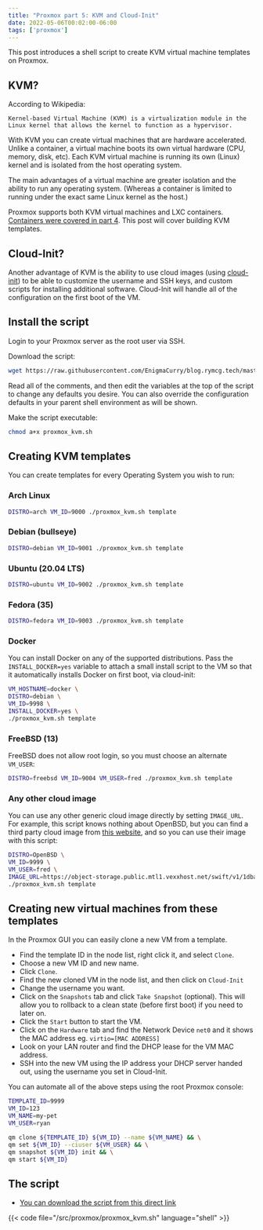 ```yaml
---
title: "Proxmox part 5: KVM and Cloud-Init"
date: 2022-05-06T00:02:00-06:00
tags: ['proxmox']
---
```


This post introduces a shell script to create KVM virtual machine
templates on Proxmox.

## KVM?

According to Wikipedia:

```
Kernel-based Virtual Machine (KVM) is a virtualization module in the
Linux kernel that allows the kernel to function as a hypervisor.
```

With KVM you can create virtual machines that are hardware
accelerated. Unlike a container, a virtual machine boots its own
virtual hardware (CPU, memory, disk, etc). Each KVM virtual machine is
running its own (Linux) kernel and is isolated from the host operating
system.

The main advantages of a virtual machine are greater isolation and the
ability to run any operating system. (Whereas a container is limited
to running under the exact same Linux kernel as the host.)

Proxmox supports both KVM virtual machines and LXC containers.
[Containers were covered in part 4](./04-containers). This post will
cover building KVM templates. 

## Cloud-Init?

Another advantage of KVM is the ability to use cloud images (using
[cloud-init](https://pve.proxmox.com/wiki/Cloud-Init_Support)) to be
able to customize the username and SSH keys, and custom scripts for
installing additional software. Cloud-Init will handle all of the
configuration on the first boot of the VM.

## Install the script

Login to your Proxmox server as the root user via SSH.

Download the script:

```bash
wget https://raw.githubusercontent.com/EnigmaCurry/blog.rymcg.tech/master/src/proxmox/proxmox_kvm.sh
```

Read all of the comments, and then edit the variables at the top of
the script to change any defaults you desire. You can also override
the configuration defaults in your parent shell environment as will be
shown.

Make the script executable:

```bash
chmod a+x proxmox_kvm.sh
```

## Creating KVM templates

You can create templates for every Operating System you wish to run:

### Arch Linux

```bash
DISTRO=arch VM_ID=9000 ./proxmox_kvm.sh template
```

### Debian (bullseye)

```bash
DISTRO=debian VM_ID=9001 ./proxmox_kvm.sh template
```

### Ubuntu (20.04 LTS)

```bash
DISTRO=ubuntu VM_ID=9002 ./proxmox_kvm.sh template
```

### Fedora (35)

```bash
DISTRO=fedora VM_ID=9003 ./proxmox_kvm.sh template
```

### Docker

You can install Docker on any of the supported distributions. Pass the
`INSTALL_DOCKER=yes` variable to attach a small install script to the
VM so that it automatically installs Docker on first boot, via
cloud-init:

```bash
VM_HOSTNAME=docker \
DISTRO=debian \
VM_ID=9998 \
INSTALL_DOCKER=yes \
./proxmox_kvm.sh template
```

### FreeBSD (13)

FreeBSD does not allow root login, so you must choose an alternate `VM_USER`:

```bash
DISTRO=freebsd VM_ID=9004 VM_USER=fred ./proxmox_kvm.sh template
```

### Any other cloud image

You can use any other generic cloud image directly by setting
`IMAGE_URL`. For example, this script knows nothing about OpenBSD, but
you can find a third party cloud image from [this
website](https://bsd-cloud-image.org/), and so you can use their image
with this script:

```bash
DISTRO=OpenBSD \
VM_ID=9999 \
VM_USER=fred \
IMAGE_URL=https://object-storage.public.mtl1.vexxhost.net/swift/v1/1dbafeefbd4f4c80864414a441e72dd2/bsd-cloud-image.org/images/openbsd/7.0/2021-12-11/openbsd-7.0.qcow2 \
./proxmox_kvm.sh template
```

## Creating new virtual machines from these templates

In the Proxmox GUI you can easily clone a new VM from a template. 

 * Find the template ID in the node list, right click it, and select
`Clone`. 
 * Choose a new VM ID and new name.
 * Click `Clone`.
 * Find the new cloned VM in the node list, and then click on `Cloud-Init`
 * Change the username you want.
 * Click on the `Snapshots` tab and click `Take Snapshot` (optional).
   This will allow you to rollback to a clean state (before first
   boot) if you need to later on.
 * Click the `Start` button to start the VM.
 * Click on the `Hardware` tab and find the Network Device `net0` and
   it shows the MAC address eg. `virtio=[MAC ADDRESS]`
 * Look on your LAN router and find the DHCP lease for the VM MAC
   address.
 * SSH into the new VM using the IP address your DHCP server handed
   out, using the username you set in Cloud-Init.

You can automate all of the above steps using the root Proxmox
console:

```bash
TEMPLATE_ID=9999
VM_ID=123
VM_NAME=my-pet
VM_USER=ryan

qm clone ${TEMPLATE_ID} ${VM_ID} --name ${VM_NAME} && \
qm set ${VM_ID} --ciuser ${VM_USER} && \
qm snapshot ${VM_ID} init && \
qm start ${VM_ID}
```

## The script

 * [You can download the script from this direct link](https://raw.githubusercontent.com/EnigmaCurry/blog.rymcg.tech/master/src/proxmox/proxmox_kvm.sh)

{{< code file="/src/proxmox/proxmox_kvm.sh" language="shell" >}}
